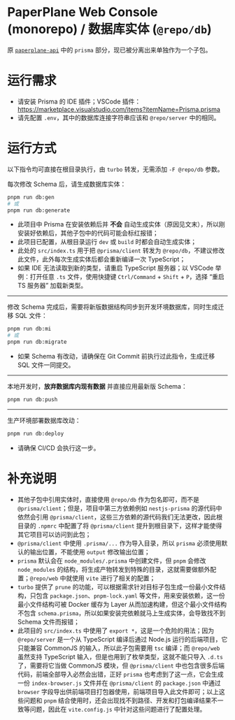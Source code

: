 # PaperPlane Web Console (monorepo) / 数据库实体 (`@repo/db`)

原 [`paperplane-api`](https://git.paperplane.cc/jia-niang/paperplane-api) 中的 `prisma` 部分，现已被分离出来单独作为一个子包。

# 运行需求

- 请安装 Prisma 的 IDE 插件；VSCode 插件：https://marketplace.visualstudio.com/items?itemName=Prisma.prisma
- 请先配置 `.env`，其中的数据库连接字符串应该和 `@repo/server` 中的相同。

# 运行方式

以下指令均可直接在根目录执行，由 `turbo` 转发，无需添加 `-F @repo/db` 参数。

每次修改 Schema 后，请生成数据库实体：

```bash
pnpm run db:gen
# 或
pnpm run db:generate
```

- 此项目中 Prisma 在安装依赖后并 **不会** 自动生成实体（原因见文末），所以刚安装好依赖后，其他子包中的代码可能会标红报错；
- 此项目已配置，从根目录运行 `dev` 或 `build` 时都会自动生成实体；
- 此处的 `src/index.ts` 用于把 `@prisma/client` 转发为 `@repo/db`，不建议修改此文件，此外每次生成实体后都会重新编译一次 TypeScript；
- 如果 IDE 无法读取到新的类型，请重启 TypeScript 服务器；以 VSCode 举例：打开任意 `.ts` 文件，使用快捷键 `Ctrl/Command` + `Shift` + `P`，选择 “重启 TS 服务器” 加载新类型。

---

修改 Schema 完成后，需要将新版数据结构同步到开发环境数据库，同时生成迁移 SQL 文件：

```bash
pnpm run db:mi
# 或
pnpm run db:migrate
```

- 如果 Schema 有改动，请确保在 Git Commit 前执行过此指令，生成迁移 SQL 文件一同提交。

---

本地开发时，**放弃数据库内现有数据** 并直接应用最新版 Schema：

```bash
pnpm run db:push
```

---

生产环境部署数据库改动：

```bash
pnpm run db:deploy
```

- 请确保 CI/CD 会执行这一步。

# 补充说明

- 其他子包中引用实体时，直接使用 `@repo/db` 作为包名即可，而不是 `@prisma/client`；但是，项目中第三方依赖例如 `nestjs-prisma` 的源代码中依然会引用 `@prisma/client`，这些三方依赖的源代码我们无法更改，因此根目录的 `.npmrc` 中配置了将 `@prisma/client` 提升到根目录下，这样才能使得其它项目可以访问到此包；
- `@prisma/client` 中使用 `.prisma/...` 作为导入目录，所以 `prisma` 必须使用默认的输出位置，不能使用 `output` 修改输出位置；
- `prisma` 默认会在 `node_modules/.prisma` 中创建文件，但 `pnpm` 会修改 `node_modules` 的结构，将生成产物转发到特殊的目录，这就需要做额外配置；`@repo/web` 中就使用 `vite` 进行了相关的配置；
- `turbo` 提供了 `prune` 的功能，可以根据需求针对目标子包生成一份最小文件结构，只包含 `package.json`、`pnpm-lock.yaml` 等文件，用来安装依赖，这一份最小文件结构可被 Docker 缓存为 Layer 从而加速构建，但这个最小文件结构不包含 `schema.prisma`，所以如果安装完依赖就马上生成实体，会导致找不到 Schema 文件而报错；
- 此项目的 `src/index.ts` 中使用了 `export *`，这是一个危险的用法；因为 `@repo/server` 是一个从 TypeScript 编译后通过 Node.js 运行的后端项目，它只能兼容 CommonJS 的输入，所以此子包需要用 `tsc` 编译；而 `@repo/web` 虽然支持 TypeScript 输入，但是也用到了枚举类型，这就不能只导入 `.d.ts` 了，需要将它当做 CommonJS 模块，但 `@prisma/client` 中也包含很多后端代码，前端全部导入必然会出错，正好 `prisma` 也考虑到了这一点，它会生成一份 `index-browser.js` 文件并在 `@prisma/client` 的 `package.json` 中通过 `browser` 字段导出供前端项目打包器使用，前端项目导入此文件即可；以上这些问题和 `pnpm` 结合使用时，还会出现找不到路径、开发和打包编译结果不一致等问题，因此在 `vite.config.js` 中针对这些问题进行了配置处理。
